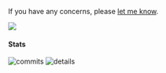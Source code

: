 If you have any concerns, please <a class="text-light" href="https://twitter.com/messages/compose?recipient_id=3237384093">let me know</a>.

<a href="https://www.buymeacoffee.com/paithiov909" rel="noopener"><img class="img-fluid" src="https://img.buymeacoffee.com/button-api/?text=Buy me a domburi of coffee&emoji=🍜&slug=paithiov909&button_colour=FF5F5F&font_colour=ffffff&font_family=Comic&outline_colour=000000&coffee_colour=FFDD00"></a>

#### Stats

<img class="img-fluid" src="https://github-readme-stats.vercel.app/api?username=paithiov909&count_private=true" alt="commits" />
<img class="img-fluid" src="https://github-profile-summary-cards.vercel.app/api/cards/profile-details?username=paithiov909&theme=vue" alt="details" />
